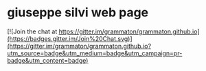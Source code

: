 # giuseppe silvi web page

[![Join the chat at https://gitter.im/grammaton/grammaton.github.io](https://badges.gitter.im/Join%20Chat.svg)](https://gitter.im/grammaton/grammaton.github.io?utm_source=badge&utm_medium=badge&utm_campaign=pr-badge&utm_content=badge)
